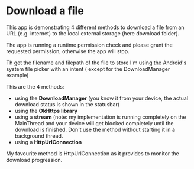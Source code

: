 # Download a file

This app is demonstrating 4 different methods to download a file from an URL (e.g. internet) to the 
local external storage (here download folder).

The app is running a runtime permission check and please grant the requested permission, otherwise the app will stop. 

Th get the filename and filepath of the file to store I'm using the Android's system file picker with an intent ( 
except for the DownloadManager example)

This are the 4 methods:

* using the **DownloadManager** (you know it from your device, the actual download status is shown in the statusbar)
* using the **OkHttps library**
* using a **stream** (note: my implementation is running completely on the MainThread and your device will get blocked 
completely until the download is finished. Don't use the method without starting it in a background thread.
* using a **HttpUrlConnection**

My favourite method is HttpUrlConnection as it provides to monitor the download progression.
